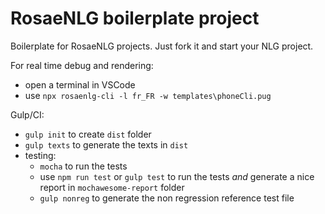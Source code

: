 # RosaeNLG boilerplate project

Boilerplate for RosaeNLG projects.
Just fork it and start your NLG project.

For real time debug and rendering:

- open a terminal in VSCode
- use `npx rosaenlg-cli -l fr_FR -w templates\phoneCli.pug`


Gulp/CI:

- `gulp init` to create `dist` folder
- `gulp texts` to generate the texts in `dist`
- testing:
  - `mocha` to run the tests
  - use `npm run test` or `gulp test` to run the tests _and_ generate a nice report in `mochawesome-report` folder
  - `gulp nonreg` to generate the non regression reference test file
